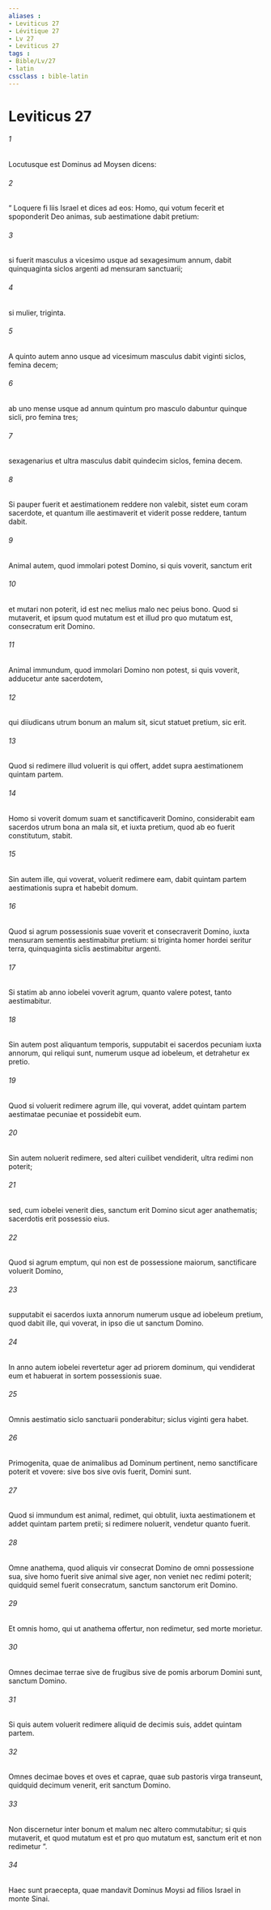```yaml
---
aliases : 
- Leviticus 27
- Lévitique 27
- Lv 27
- Leviticus 27
tags : 
- Bible/Lv/27
- latin
cssclass : bible-latin
---
```


# Leviticus 27

###### 1
Locutusque est Dominus ad Moysen dicens: 
###### 2
“ Loquere fi liis Israel et dices ad eos: Homo, qui votum fecerit et spoponderit Deo animas, sub aestimatione dabit pretium: 
###### 3
si fuerit masculus a vicesimo usque ad sexagesimum annum, dabit quinquaginta siclos argenti ad mensuram sanctuarii; 
###### 4
si mulier, triginta. 
###### 5
A quinto autem anno usque ad vicesimum masculus dabit viginti siclos, femina decem; 
###### 6
ab uno mense usque ad annum quintum pro masculo dabuntur quinque sicli, pro femina tres; 
###### 7
sexagenarius et ultra masculus dabit quindecim siclos, femina decem. 
###### 8
Si pauper fuerit et aestimationem reddere non valebit, sistet eum coram sacerdote, et quantum ille aestimaverit et viderit posse reddere, tantum dabit.
###### 9
Animal autem, quod immolari potest Domino, si quis voverit, sanctum erit 
###### 10
et mutari non poterit, id est nec melius malo nec peius bono. Quod si mutaverit, et ipsum quod mutatum est et illud pro quo mutatum est, consecratum erit Domino. 
###### 11
Animal immundum, quod immolari Domino non potest, si quis voverit, adducetur ante sacerdotem, 
###### 12
qui diiudicans utrum bonum an malum sit, sicut statuet pretium, sic erit. 
###### 13
Quod si redimere illud voluerit is qui offert, addet supra aestimationem quintam partem.
###### 14
Homo si voverit domum suam et sanctificaverit Domino, considerabit eam sacerdos utrum bona an mala sit, et iuxta pretium, quod ab eo fuerit constitutum, stabit. 
###### 15
Sin autem ille, qui voverat, voluerit redimere eam, dabit quintam partem aestimationis supra et habebit domum.
###### 16
Quod si agrum possessionis suae voverit et consecraverit Domino, iuxta mensuram sementis aestimabitur pretium: si triginta homer hordei seritur terra, quinquaginta siclis aestimabitur argenti. 
###### 17
Si statim ab anno iobelei voverit agrum, quanto valere potest, tanto aestimabitur. 
###### 18
Sin autem post aliquantum temporis, supputabit ei sacerdos pecuniam iuxta annorum, qui reliqui sunt, numerum usque ad iobeleum, et detrahetur ex pretio. 
###### 19
Quod si voluerit redimere agrum ille, qui voverat, addet quintam partem aestimatae pecuniae et possidebit eum. 
###### 20
Sin autem noluerit redimere, sed alteri cuilibet vendiderit, ultra redimi non poterit; 
###### 21
sed, cum iobelei venerit dies, sanctum erit Domino sicut ager anathematis; sacerdotis erit possessio eius. 
###### 22
Quod si agrum emptum, qui non est de possessione maiorum, sanctificare voluerit Domino, 
###### 23
supputabit ei sacerdos iuxta annorum numerum usque ad iobeleum pretium, quod dabit ille, qui voverat, in ipso die ut sanctum Domino. 
###### 24
In anno autem iobelei revertetur ager ad priorem dominum, qui vendiderat eum et habuerat in sortem possessionis suae.
###### 25
Omnis aestimatio siclo sanctuarii ponderabitur; siclus viginti gera habet.
###### 26
Primogenita, quae de animalibus ad Dominum pertinent, nemo sanctificare poterit et vovere: sive bos sive ovis fuerit, Domini sunt. 
###### 27
Quod si immundum est animal, redimet, qui obtulit, iuxta aestimationem et addet quintam partem pretii; si redimere noluerit, vendetur quanto fuerit.
###### 28
Omne anathema, quod aliquis vir consecrat Domino de omni possessione sua, sive homo fuerit sive animal sive ager, non veniet nec redimi poterit; quidquid semel fuerit consecratum, sanctum sanctorum erit Domino. 
###### 29
Et omnis homo, qui ut anathema offertur, non redimetur, sed morte morietur.
###### 30
Omnes decimae terrae sive de frugibus sive de pomis arborum Domini sunt, sanctum Domino. 
###### 31
Si quis autem voluerit redimere aliquid de decimis suis, addet quintam partem. 
###### 32
Omnes decimae boves et oves et caprae, quae sub pastoris virga transeunt, quidquid decimum venerit, erit sanctum Domino. 
###### 33
Non discernetur inter bonum et malum nec altero commutabitur; si quis mutaverit, et quod mutatum est et pro quo mutatum est, sanctum erit et non redimetur ”.
###### 34
Haec sunt praecepta, quae mandavit Dominus Moysi ad filios Israel in monte Sinai.
